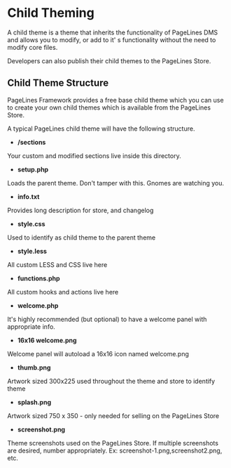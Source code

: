 # Child Theming #

A child theme is a theme that inherits the functionality of PageLines DMS and allows you to modify, or add to it' s functionality without the need to modify core files.

Developers can also publish their child themes to the PageLines Store.

## Child Theme Structure ##

PageLines Framework provides a free base child theme which you can use to create your own child themes which is available from the PageLines Store.

A typical PageLines child theme will have the following structure.

* **/sections**

Your custom and modified sections live inside this directory.

* **setup.php**

Loads the parent theme. Don't tamper with this. Gnomes are watching you.

* **info.txt**

Provides long description for store, and changelog

* **style.css**

Used to identify as child theme to the parent theme

* **style.less**

All custom LESS and CSS live here

* **functions.php**

All custom hooks and actions live here

* **welcome.php**

It's highly recommended (but optional) to have a welcome panel with appropriate info.

* **16x16 welcome.png**

Welcome panel will autoload a 16x16 icon named welcome.png

* **thumb.png**

Artwork sized 300x225 used throughout the theme and store to identify theme

* **splash.png**

Artwork sized 750 x 350 - only needed for selling on the PageLines Store

* **screenshot.png**

Theme screenshots used on the PageLines Store. If multiple screenshots are desired, number appropriately. Ex: screenshot-1.png,screenshot2.png, etc.